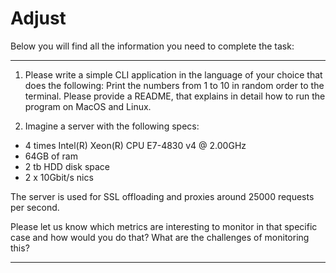 # Adjust
Below you will find all the information you need to complete the task:  

---------------------------------------------------------------------------

 

1. Please write a simple CLI application in the language of your choice that does the following:
Print the numbers from 1 to 10 in random order to the terminal.
Please provide a README, that explains in detail how to run the program on MacOS and Linux.

2. Imagine a server with the following specs:

- 4 times Intel(R) Xeon(R) CPU E7-4830 v4 @ 2.00GHz
- 64GB of ram
- 2 tb HDD disk space
- 2 x 10Gbit/s nics

The server is used for SSL offloading and proxies around 25000 requests per second.

Please let us know which metrics are interesting to monitor in that specific case and how would you do that?  What are the challenges of monitoring this?

---------------------------------------------------------------------------
